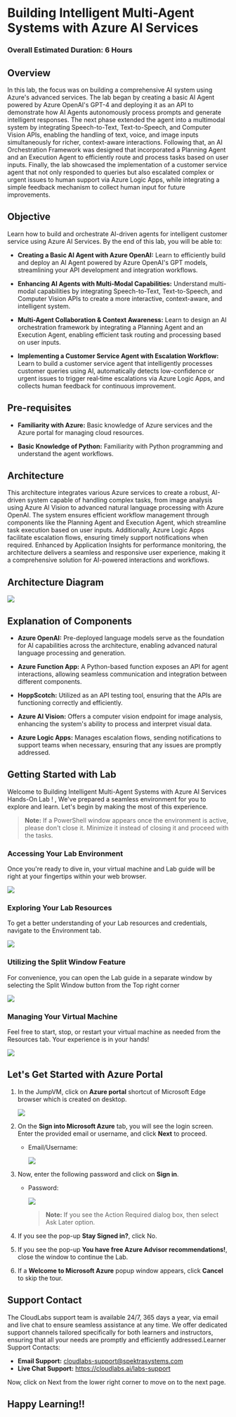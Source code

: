 # Building Intelligent Multi-Agent Systems with Azure AI Services 

### Overall Estimated Duration: 6 Hours

## Overview

In this lab, the focus was on building a comprehensive AI system using Azure's advanced services. The lab began by creating a basic AI Agent powered by Azure OpenAI's GPT-4 and deploying it as an API to demonstrate how AI Agents autonomously process prompts and generate intelligent responses. The next phase extended the agent into a multimodal system by integrating Speech-to-Text, Text-to-Speech, and Computer Vision APIs, enabling the handling of text, voice, and image inputs simultaneously for richer, context-aware interactions. Following that, an AI Orchestration Framework was designed that incorporated a Planning Agent and an Execution Agent to efficiently route and process tasks based on user inputs. Finally, the lab showcased the implementation of a customer service agent that not only responded to queries but also escalated complex or urgent issues to human support via Azure Logic Apps, while integrating a simple feedback mechanism to collect human input for future improvements.

## Objective

Learn how to build and orchestrate AI-driven agents for intelligent customer service using Azure AI Services. By the end of this lab, you will be able to:

- **Creating a Basic AI Agent with Azure OpenAI:** Learn to efficiently build and deploy an AI Agent powered by Azure OpenAI's GPT models, streamlining your API development and integration workflows.

- **Enhancing AI Agents with Multi-Modal Capabilities:** Understand multi-modal capabilities by integrating Speech-to-Text, Text-to-Speech, and Computer Vision APIs to create a more interactive, context-aware, and intelligent system.

- **Multi-Agent Collaboration & Context Awareness:** Learn to design an AI orchestration framework by integrating a Planning Agent and an Execution Agent, enabling efficient task routing and processing based on user inputs.

- **Implementing a Customer Service Agent with Escalation Workflow:** Learn to build a customer service agent that intelligently processes customer queries using AI, automatically detects low-confidence or urgent issues to trigger real‑time escalations via Azure Logic Apps, and collects human feedback for continuous improvement.

## Pre-requisites

- **Familiarity with Azure:** Basic knowledge of Azure services and the Azure portal for managing cloud resources.

- **Basic Knowledge of Python:** Familiarity with Python programming and understand the agent workflows.

## Architecture

This architecture integrates various Azure services to create a robust, AI-driven system capable of handling complex tasks, from image analysis using Azure AI Vision to advanced natural language processing with Azure OpenAI. The system ensures efficient workflow management through components like the Planning Agent and Execution Agent, which streamline task execution based on user inputs. Additionally, Azure Logic Apps facilitate escalation flows, ensuring timely support notifications when required. Enhanced by Application Insights for performance monitoring, the architecture delivers a seamless and responsive user experience, making it a comprehensive solution for AI-powered interactions and workflows.

## Architecture Diagram

![](./media/agentic-ai-arch.png)

## Explanation of Components

- **Azure OpenAI:** Pre-deployed language models serve as the foundation for AI capabilities across the architecture, enabling advanced natural language processing and generation.

- **Azure Function App:** A Python-based function exposes an API for agent interactions, allowing seamless communication and integration between different components.

- **HoppScotch:** Utilized as an API testing tool, ensuring that the APIs are functioning correctly and efficiently.

- **Azure AI Vision:** Offers a computer vision endpoint for image analysis, enhancing the system's ability to process and interpret visual data.

- **Azure Logic Apps:** Manages escalation flows, sending notifications to support teams when necessary, ensuring that any issues are promptly addressed.

## Getting Started with Lab

Welcome to Building Intelligent Multi-Agent Systems with Azure AI Services Hands-On Lab ! , We've prepared a seamless environment for you to explore and learn. Let's begin by making the most of this experience.

>**Note:** If a PowerShell window appears once the environment is active, please don't close it. Minimize it instead of closing it and proceed with the tasks.

### Accessing Your Lab Environment

Once you're ready to dive in, your virtual machine and Lab guide will be right at your fingertips within your web browser.

![](./media/gs-1.png)

### Exploring Your Lab Resources

To get a better understanding of your Lab resources and credentials, navigate to the Environment tab.

![](./media/gs-2.png)

### Utilizing the Split Window Feature

For convenience, you can open the Lab guide in a separate window by selecting the Split Window button from the Top right corner

![](./media/gs-3.png)

### Managing Your Virtual Machine

Feel free to start, stop, or restart your virtual machine as needed from the Resources tab. Your experience is in your hands!

![](./media/gs-4.png)

## Let's Get Started with Azure Portal

1. In the JumpVM, click on **Azure portal** shortcut of Microsoft Edge browser which is created on desktop.

   ![](./media/gs-8.png)

1. On the **Sign into Microsoft Azure** tab, you will see the login screen. Enter the provided email or username, and click **Next** to proceed.

   - Email/Username: <inject key="AzureAdUserEmail"></inject>

     ![](./media/gs-6.png)

1. Now, enter the following password and click on **Sign in**.

   - Password: <inject key="AzureAdUserPassword"></inject>

     ![](./media/gs-7.png)

     >**Note:** If you see the Action Required dialog box, then select Ask Later option.
     
1. If you see the pop-up **Stay Signed in?**, click No.

1. If you see the pop-up **You have free Azure Advisor recommendations!**, close the window to continue the Lab.

1. If a **Welcome to Microsoft Azure** popup window appears, click **Cancel** to skip the tour.

## Support Contact

The CloudLabs support team is available 24/7, 365 days a year, via email and live chat to ensure seamless assistance at any time. We offer dedicated support channels tailored specifically for both learners and instructors, ensuring that all your needs are promptly and efficiently addressed.Learner Support Contacts:

- **Email Support:** cloudlabs-support@spektrasystems.com
- **Live Chat Support:** https://cloudlabs.ai/labs-support

Now, click on Next from the lower right corner to move on to the next page.

## Happy Learning!!
